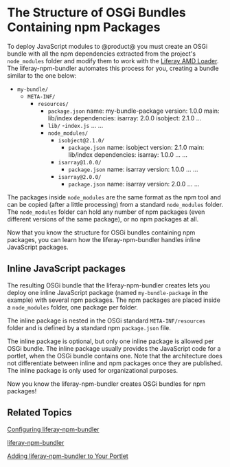 # The Structure of OSGi Bundles Containing npm Packages [](id=the-structure-of-osgi-bundles-containing-npm-packages)

To deploy JavaScript modules to @product@ you must create an OSGi bundle with 
all the npm dependencies extracted from the project's `node_modules` folder 
and modify them to work with the 
[Liferay AMD Loader](https://github.com/liferay/liferay-amd-loader). 
The liferay-npm-bundler automates this process for you, creating a bundle 
similar to the one below:

- `my-bundle/`
    - `META-INF/`
        - `resources/`
            - `package.json`
                name: my-bundle-package
                version: 1.0.0
                main: lib/index
                dependencies:
                    isarray: 2.0.0
                    isobject: 2.1.0
                ...
            - `lib/`
                -`index.js`
                ...
            ...
            - `node_modules/`
                - `isobject@2.1.0/`
                    - `package.json`
                        name: isobject
                        version: 2.1.0
                        main: lib/index
                        dependencies:
                            isarray: 1.0.0
                        ...
                    ...
                - `isarray@1.0.0/`
                    - `package.json`
                        name: isarray
                        version: 1.0.0
                        ...
                    ...
                - `isarray@2.0.0/`
                    - `package.json`
                        name: isarray
                        version: 2.0.0
                        ...
                    ...

The packages inside `node_modules` are the same format as the npm tool
and can be copied (after a little processing) from a standard `node_modules` 
folder. The `node_modules` folder can hold any number of npm packages (even 
different versions of the same package), or no npm packages at all.

Now that you know the structure for OSGi bundles containing npm packages, you 
can learn how the liferay-npm-bundler handles inline JavaScript packages. 

## Inline JavaScript packages [](id=inline-javascript-packages)

The resulting OSGi bundle that the liferay-npm-bundler creates lets you deploy 
one inline JavaScript package (named `my-bundle-package` in the example) with 
several npm packages. The npm packages are placed inside a `node_modules` 
folder, one package per folder.

The inline package is nested in the OSGi standard `META-INF/resources` folder 
and is defined by a standard npm `package.json` file.

The inline package is optional, but only one inline package is allowed per OSGi 
bundle. The inline package usually provides the JavaScript code for a portlet, 
when the OSGi bundle contains one. Note that the architecture does not 
differentiate between inline and npm packages once they are published. The 
inline package is only used for organizational purposes. 

Now you know the liferay-npm-bundler creates OSGi bundles for npm packages!

## Related Topics [](id=related-topics)

[Configuring liferay-npm-bundler](/develop/tutorials/-/knowledge_base/7-0/configuring-liferay-npm-bundler)

[liferay-npm-bundler](/develop/tutorials/-/knowledge_base/7-0/liferay-npm-bundler)

[Adding liferay-npm-bundler to Your Portlet](/develop/tutorials/-/knowledge_base/7-0/adding-liferay-npm-bundler-to-your-portlet)
